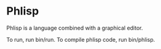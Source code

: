 Phlisp
======

Phlisp is a language combined with a graphical editor.

To run, run bin/run.  To compile phlisp code, run bin/phlisp.

